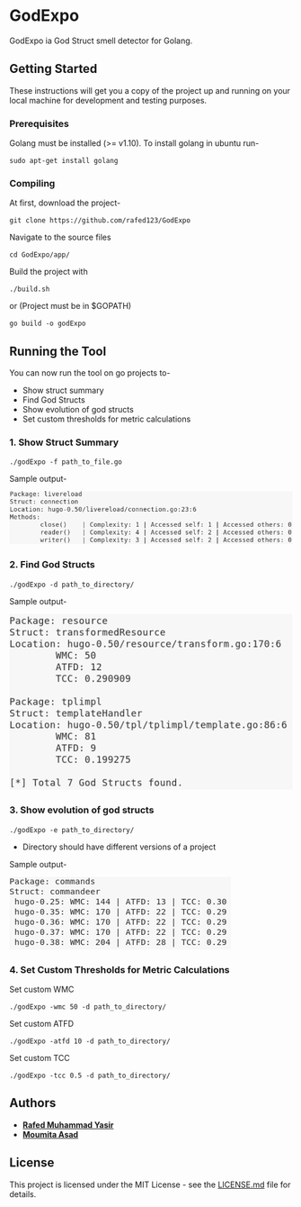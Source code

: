 # GodExpo

GodExpo ia God Struct smell detector for Golang.

## Getting Started

These instructions will get you a copy of the project up and running on your local machine for development and testing purposes.

### Prerequisites

Golang must be installed (>= v1.10). To install golang in ubuntu run-

```
sudo apt-get install golang
```

### Compiling

At first, download the project-

```
git clone https://github.com/rafed123/GodExpo
```

Navigate to the source files

```
cd GodExpo/app/
```

Build the project with

```
./build.sh
```

or (Project must be in $GOPATH)

```
go build -o godExpo
```

## Running the Tool

You can now run the tool on go projects to-

* Show struct summary
* Find God Structs
* Show evolution of god structs
* Set custom thresholds for metric calculations

### 1. Show Struct Summary
```
./godExpo -f path_to_file.go
```

Sample output-

![Struct sumary](img/file.png)

### 2. Find God Structs
```
./godExpo -d path_to_directory/
```

Sample output-

![Find god structs](img/project.png)

### 3. Show evolution of god structs
```
./godExpo -e path_to_directory/
```
* Directory should have different versions of a project

Sample output-

![God evolution](img/evolution_small.png)


### 4. Set Custom Thresholds for Metric Calculations

Set custom WMC
```
./godExpo -wmc 50 -d path_to_directory/
```

Set custom ATFD
```
./godExpo -atfd 10 -d path_to_directory/
```

Set custom TCC
```
./godExpo -tcc 0.5 -d path_to_directory/
```

## Authors

* [**Rafed Muhammad Yasir**](https://github.com/rafed123)
* [**Moumita Asad**](https://github.com/mou23)


## License

This project is licensed under the MIT License - see the [LICENSE.md](LICENSE.md) file for details.

